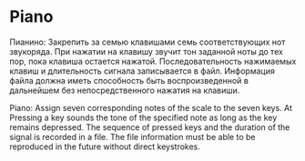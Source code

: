 # Piano
Пианино:
Закрепить за семью клавишами семь соответствующих нот звукоряда. При
нажатии на клавишу звучит тон заданной ноты до тех пор, пока клавиша остается нажатой.
Последовательность нажимаемых клавиш и длительность сигнала записывается в файл.
Информация файла должна иметь способность быть воспроизведенной в дальнейшем без
непосредственного нажатия на клавиши.

Piano:
Assign seven corresponding notes of the scale to the seven keys. At
Pressing a key sounds the tone of the specified note as long as the key remains depressed.
The sequence of pressed keys and the duration of the signal is recorded in a file.
The file information must be able to be reproduced in the future without
direct keystrokes.
